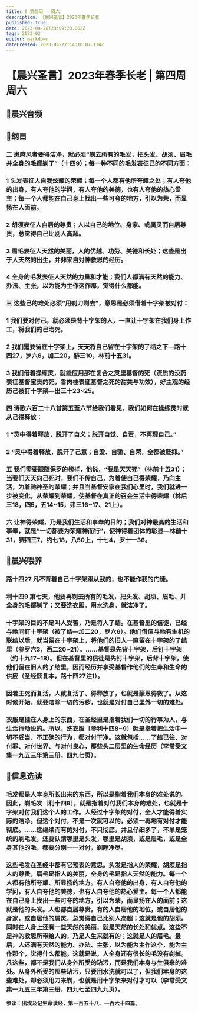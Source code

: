 ```yaml
---
title: 6 第四周 · 周六
description: 【晨兴圣言】2023年春季长老
published: true
date: 2023-04-28T23:09:23.862Z
tags: 2023-02
editor: markdown
dateCreated: 2023-04-27T14:10:07.174Z
---
```


# 【晨兴圣言】2023年春季长老 | 第四周周六
## 🎵晨兴音频

## 📙纲目

### 二	患麻风者要得洁净，就必须“剃去所有的毛发，把头发、胡须、眉毛并全身的毛都剃了”（十四9）；每一种不同的毛发表征己的不同方面：

### 1	头发表征人自我炫耀的荣耀；每一个人都有他所夸耀之处；有人夸他的出身，有人夸他的学问，有人夸他的美德，也有人夸他的热心爱主；每一个人都能在自己身上找出一些可夸的地方，引以为荣，而显扬在人面前。

### 2	胡须表征人自居的尊贵；人以自己的地位、身家、或属灵而自居尊贵，总觉得自己比别人高超。

### 3	眉毛表征人天然的美丽，人的优越、功劳、美德和长处；这些是出于人天然的出生，并非来自对神救恩的经历。

### 4	全身的毛发表征人天然的力量和才能；我们人都满有天然的能力、办法、主张，以为能为主作这作那，觉得什么都能。

### 三	这些己的难处必须“用剃刀剃去”，意思是必须借着十字架被对付：

### 1	我们要对付己，就必须是背十字架的人，一直让十字架在我们身上作工，将我们的己治死。

### 2	我们需要留在十字架上，天天将自己留在十字架的了结之下—路十四27，罗六6，加二20，腓三10，林前十五31。

### 3	我们借着操练灵，就能应用那在复合之灵里基督的死（流质的没药表征基督宝贵的死，香肉桂表征基督之死的甜美与功效），好主观的经历己被钉十字架—出三十23~25。

### 四	诗歌六百二十八首第五至六节给我们看见，我们如何在操练灵时就从己得释放：

### 1	“灵中得着释放，脱开了自义；脱开自觉、自责，不再理自己。”

### 2	“灵中得着释放，脱开了己意；自爱、自骄、自荣，全都被贬抑。”

### 五	我们需要跟随保罗的榜样，他说，“我是天天死”（林前十五31）；当我们天天向己死时，我们不传自己，为着使自己得荣耀，乃向主活，为着祂神圣的荣耀；并且当基督安家在我们心里时，我们就进一步被变化，从荣耀到荣耀，使基督在真正的召会生活中得荣耀（林后三18，四5，五14~15，弗三16~17、21上）。

### 六	让神得荣耀，乃是我们生活和事奉的目的；我们对神最高的生活和事奉，就是“一切都要为荣耀神而行”，使神得着团体的彰显—林前十31，赛四三7，约七18，八50上，十七4，罗十一36。

## 📙晨兴喂养

### **路十四27    凡不背着自己十字架跟从我的，也不能作我的门徒。**

### **利十四9	   第七天，他要再剃去所有的毛发，把头发、胡须、眉毛、并全身的毛都剃了；又要洗衣服，用水洗身，就洁净了。**

### 十字架的目的不是叫人受苦，乃是将人了结。在基督里的信徒，已经与祂同钉十字架（被了结—加二20，罗六6）。他们借信与祂有生机的联结以后，就当留在十字架上，将他们的旧人一直留在十字架的了结里（参罗六3，西二20~21）。……基督是先背十字架，后钉十字架（约十九17~18）。但在基督里的信徒是先钉十字架，后背十字架，使他们留在旧人的了结里，因而经历并享受基督作他们的生命和生命的供应（圣经恢复本，路十四27注1）。

### 因着主死而复活，人就复活了、得释放了，也就是蒙恩得救了。从这时候开始，就要洁除一切的污秽，也就是对付自己里外一切的难处。

### 衣服是挂在人身上的东西，在圣经里是指着我们一切的行事为人，与生活行动说的。所以，洗衣服〔参利十四8~9〕就是指着把生活中一切不妥当、不正确的行为，都对付干净。这就包括……了结已往、对付罪、对付世界、与对付良心，那些头二层里的生命经历（李常受文集一九五三年第三册，四九七页）。

## 📙信息选读

### 毛发都是人本身所长出来的东西，所以是指着我们本身的难处说的。因此，剃毛发〔利十四9〕，就是指着对付我们本身的难处，也就是十字架对付我们这个人的工作。人经过十字架的对付，全人才能得着实际的洁净。但这个对付，不是一次就可以的，必须一再地有对付才能彻底。……这继续而有的对付，不只彻底，并且仔细多了，不单是笼统的剃毛发，还要认清哪里是头发，哪里是胡须，或是眉毛，或是全身其他的毛，都要分别一一对付，剃除净尽。

### 这些毛发在圣经中都有它预表的意思。头发是指人的荣耀，胡须是指人的尊贵，眉毛是指人的美丽，全身的毛是指人天然的能力。每一个人都有他所夸耀、所显扬的地方。有人自夸他的出身，有人自夸他的学问，有人自夸他的美德，也有人自夸他的热心爱主。每一个人都能在自己身上找出一些可夸的地方，引以为荣，而显扬在人的面前；这就是他的头发。人也都自居尊贵。有的人自居他的地位，或自居他的身家，或自居他的属灵，总觉得自己比别人高超；这就是他的胡须。同时在人身上还有一些天然的美丽，就是天然的长处和优点。这些不是神的救恩所带给人的，乃是人生来就有的；这就是人的眉毛。最后，人还满有天然的能力、办法、主张，以为能为主作这个，能为主作那个，觉得什么都能。这就是说，人全身还有很长的毛没有剃掉。凡这些，都不是我们从身外所受的玷污，而是我们本身与生俱来的难处。从身外所受的那些玷污，只要用水洗就可以了，但我们本身的这些难处，却必须用刀来剃，也就是用十字架来对付才可以（李常受文集一九五三年第三册，四九七至四九九页）。

**参读：出埃及记生命读经，第一百五十八、一百六十四篇。**